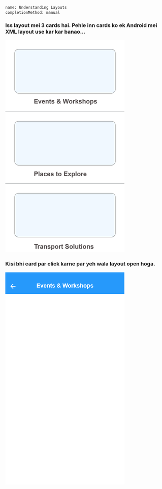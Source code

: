 ```ngMeta
name: Understanding Layouts
completionMethod: manual
```

### Iss layout mei 3 cards hai. Pehle inn cards ko ek Android mei XML layout use kar kar banao...

![Layout 1](images/layout1_3cards.png) 

### Kisi bhi card par click karne par yeh wala layout open hoga.

![Layout 2](images/layout1_second_view.png) 